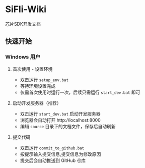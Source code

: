 # SiFli-Wiki

芯片SDK开发文档

## 快速开始

### Windows 用户

1. 首次使用 - 设置环境
   - 双击运行 `setup_env.bat`
   - 等待环境设置完成
   - 仅需首次使用时运行一次，后续只需运行 `start_dev.bat` 即可

2. 启动开发服务器（推荐）
   - 双击运行 `start_dev.bat` 启动开发服务器
   - 浏览器会自动打开 http://localhost:8000
   - 编辑 `source` 目录下的文档文件，保存后自动刷新

3. 提交代码
   - 双击运行 `commit_to_github.bat`
   - 按提示输入提交信息,提交信息为修改原因
   - 提交后会自动推送到 GitHub 仓库
